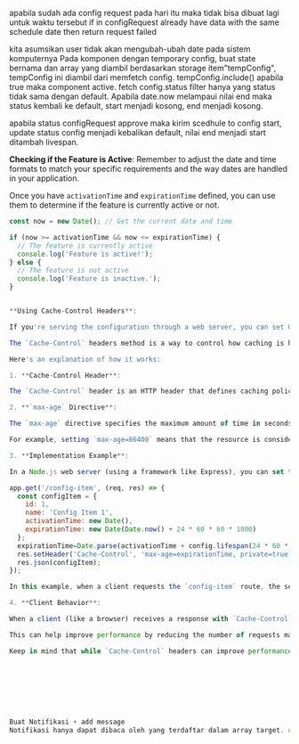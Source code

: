 apabila sudah ada config request pada hari itu maka tidak bisa dibuat lagi untuk waktu tersebut
if in configRequest already have data with the same schedule date then return request failed

kita asumsikan user tidak akan mengubah-ubah date pada sistem komputernya
   Pada komponen dengan temporary config, buat state bernama <configItem> dan array yang diambil berdasarkan storage item"tempConfig", tempConfig ini diambil dari memfetch config. tempConfig.include(<configItem>) apabila true maka component active.
   fetch config.status filter hanya yang status tidak sama dengan default. Apabila date.now melampaui nilai end maka status kembali ke default, start menjadi kosong, end menjadi kosong.

   apabila status configRequest approve maka kirim scedhule to config start, update status config menjadi kebalikan default, nilai end menjadi start ditambah livespan.



 **Checking if the Feature is Active**:
Remember to adjust the date and time formats to match your specific requirements and the way dates are handled in your application.

   Once you have `activationTime` and `expirationTime` defined, you can use them to determine if the feature is currently active or not.

   ```javascript
   const now = new Date(); // Get the current date and time

   if (now >= activationTime && now <= expirationTime) {
     // The feature is currently active
     console.log('Feature is active!');
   } else {
     // The feature is not active
     console.log('Feature is inactive.');
   }


 **Using Cache-Control Headers**:

   If you're serving the configuration through a web server, you can set Cache-Control headers to specify the time duration for which the configuration should be considered valid by the client's cache.

The `Cache-Control` headers method is a way to control how caching is handled by the client's browser or other caching intermediaries (like proxy servers). It's typically used when serving resources through a web server.

Here's an explanation of how it works:

1. **Cache-Control Header**:

   The `Cache-Control` header is an HTTP header that defines caching policies. It provides directives to specify how a response should be cached. One of the directives is `max-age`.

2. **`max-age` Directive**:

   The `max-age` directive specifies the maximum amount of time in seconds that a resource is considered fresh or valid. If the resource is requested again within this time period, the client's browser will use the cached version instead of making a new request to the server.

   For example, setting `max-age=86400` means that the resource is considered valid for 24 hours.

3. **Implementation Example**:

   In a Node.js web server (using a framework like Express), you can set the `Cache-Control` header for a specific route or resource. Here's an example:

   app.get('/config-item', (req, res) => {
     const configItem = {
       id: 1,
       name: 'Config Item 1',
       activationTime: new Date(),
       expirationTime: new Date(Date.now() + 24 * 60 * 60 * 1000)
     };
     expirationTime=Date.parse(activationTime + config.lifespan(24 * 60 * 60 * 1000) - now)
     res.setHeader('Cache-Control', 'max-age=expirationTime, private=true, immutable=true'); // Cache for 24 hours
     res.json(configItem);
   });

   In this example, when a client requests the `config-item` route, the server responds with the `configItem` object and sets the `Cache-Control` header to `max-age=86400`, indicating that the response can be cached for up to 24 hours.

4. **Client Behavior**:

   When a client (like a browser) receives a response with `Cache-Control` headers, it will store the response in its cache. If the client requests the same resource again within the specified `max-age` time, it will use the cached version instead of making a new request to the server.

   This can help improve performance by reducing the number of requests made to the server for resources that are not expected to change frequently.

Keep in mind that while `Cache-Control` headers can improve performance, they should be used judiciously. It's important to consider factors like the nature of the resource, how frequently it's expected to change, and whether caching it is appropriate for your specific use case.








Buat Notifikasi + add message
Notifikasi hanya dapat dibaca oleh yang terdaftar dalam array target. notification.target.include(userinfo.id)?
